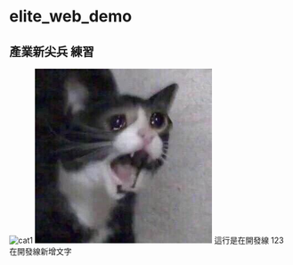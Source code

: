 # elite_web_demo
產業新尖兵 練習
--

![cat1](https://i.imgur.com/lus3hWV.jpeg)
![cat2](./image/cat.jpeg)
這行是在開發線
123
在開發線新增文字